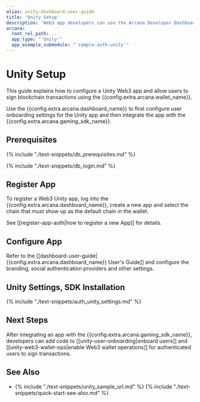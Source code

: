 ```yaml
---
alias: unity-dashboard-user-guide
title: 'Unity Setup'
description: 'Web3 app developers can use the Arcana Developer Dashboard to register and configure the apps that use Unity framework, before integration with the Arcana Auth SDK.'
arcana:
  root_rel_path: ..
  app_type: "'Unity'"
  app_example_submodule: "`sample-auth-unity`"
---
```


# Unity Setup

This guide explains how to configure a Unity Web3 app and allow users to sign blockchain transactions using the {{config.extra.arcana.wallet_name}}.

Use the {{config.extra.arcana.dashboard_name}} to first configure user onboarding settings for the Unity app and then integrate the app with the {{config.extra.arcana.gaming_sdk_name}}. 

## Prerequisites

{% include "./text-snippets/db_prerequisites.md" %}

{% include "./text-snippets/db_login.md" %}

## Register App

To register a Web3 Unity app, log into the {{config.extra.arcana.dashboard_name}}, create a new app and select the chain that must show up as the default chain in the wallet.

See [[register-app-auth|how to register a new App]] for details. 

## Configure App

Refer to the [[dashboard-user-guide|{{config.extra.arcana.dashboard_name}} User's Guide]] and configure the branding, social authentication providers and other settings. 

## Unity Settings, SDK Installation

{% include "./text-snippets/auth_unity_settings.md" %}

## Next Steps

After integrating an app with the {{config.extra.arcana.gaming_sdk_name}}, developers can add code to [[unity-user-onboarding|onboard users]] and [[unity-web3-wallet-ops|enable Web3 wallet operations]] for authenticated users to sign transactions.

## See Also

* {% include "./text-snippets/unity_sample_url.md" %}
{% include "./text-snippets/quick-start-see-also.md" %}
